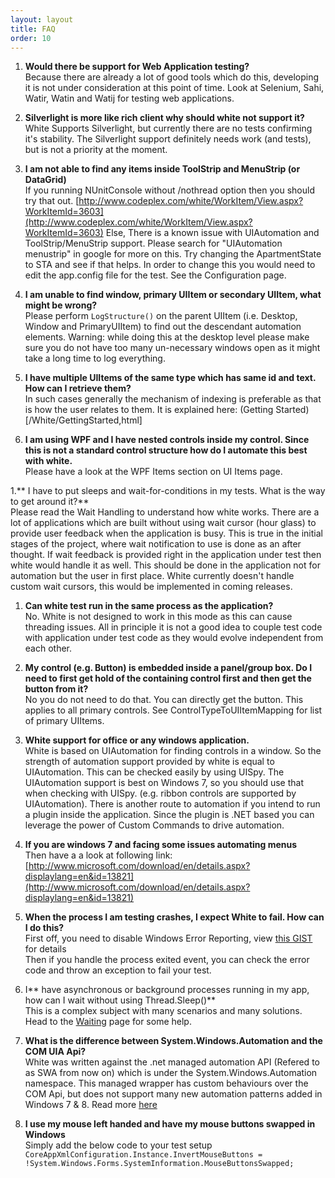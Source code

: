 ```yaml
---
layout: layout
title: FAQ
order: 10
---
```


1. **Would there be support for Web Application testing?**  
Because there are already a lot of good tools which do this, developing it is not under consideration at this point of time. Look at Selenium, Sahi, Watir, Watin and Watij for testing web applications.

1. **Silverlight is more like rich client why should white not support it?**  
White Supports Silverlight, but currently there are no tests confirming it's stability. The Silverlight support definitely needs work (and tests), but is not a priority at the moment. 

1. **I am not able to find any items inside ToolStrip and MenuStrip (or DataGrid)**  
If you running NUnitConsole without /nothread option then you should try that out. [http://www.codeplex.com/white/WorkItem/View.aspx?WorkItemId=3603](http://www.codeplex.com/white/WorkItem/View.aspx?WorkItemId=3603)
Else,
There is a known issue with UIAutomation and ToolStrip/MenuStrip support. Please search for "UIAutomation menustrip" in google for more on this.
Try changing the ApartmentState to STA and see if that helps. In order to change this you would need to edit the app.config file for the test. See the Configuration page.

1. **I am unable to find window, primary UIItem or secondary UIItem, what might be wrong?**  
Please perform `LogStructure()` on the parent UIItem (i.e. Desktop, Window and PrimaryUIItem) to find out the descendant automation elements. Warning: while doing this at the desktop level please make sure you do not have too many un-necessary windows open as it might take a long time to log everything.

1. **I have multiple UIItems of the same type which has same id and text. How can I retrieve them?**  
In such cases generally the mechanism of indexing is preferable as that is how the user relates to them. It is explained here: (Getting Started)[/White/GettingStarted,html]

1. **I am using WPF and I have nested controls inside my control. Since this is not a standard control structure how do I automate this best with white.**  
Please have a look at the WPF Items section on UI Items page.

1.** I have to put sleeps and wait-for-conditions in my tests. What is the way to get around it?**  
Please read the Wait Handling to understand how white works. There are a lot of applications which are built without using wait cursor (hour glass) to provide user feedback when the application is busy. This is true in the initial stages of the project, where wait notification to use is done as an after thought. If wait feedback is provided right in the application under test then white would handle it as well. This should be done in the application not for automation but the user in first place. White currently doesn't handle custom wait cursors, this would be implemented in coming releases.

1. **Can white test run in the same process as the application?**  
No. White is not designed to work in this mode as this can cause threading issues. All in principle it is not a good idea to couple test code with application under test code as they would evolve independent from each other.

1. **My control (e.g. Button) is embedded inside a panel/group box. Do I need to first get hold of the containing control first and then get the button from it?**  
No you do not need to do that. You can directly get the button. This applies to all primary controls. See ControlTypeToUIItemMapping for list of primary UIItems.

1. **White support for office or any windows application.**  
White is based on UIAutomation for finding controls in a window. So the strength of automation support provided by white is equal to UIAutomation. This can be checked easily by using UISpy. The UIAutomation support is best on Windows 7, so you should use that when checking with UISpy. (e.g. ribbon controls are supported by UIAutomation). There is another route to automation if you intend to run a plugin inside the application. Since the plugin is .NET based you can leverage the power of Custom Commands to drive automation.

1. **If you are windows 7 and facing some issues automating menus**    
Then have a a look at following link: [http://www.microsoft.com/download/en/details.aspx?displaylang=en&id=13821](http://www.microsoft.com/download/en/details.aspx?displaylang=en&id=13821)

1. **When the process I am testing crashes, I expect White to fail. How can I do this?**  
First off, you need to disable Windows Error Reporting, view [this GIST](https://gist.github.com/JakeGinnivan/5131363) for details  
Then if you handle the process exited event, you can check the error code and throw an exception to fail your test.

1. I** have asynchronous or background processes running in my app, how can I wait without using Thread.Sleep()**  
This is a complex subject with many scenarios and many solutions.
Head to the [Waiting](/White/Advanced%20Topics/Waiting.html) page for some help.

1. **What is the difference between System.Windows.Automation and the COM UIA Api?**  
White was written against the .net managed automation API (Refered to as SWA from now on) which is under the System.Windows.Automation namespace. This managed wrapper has custom behaviours over the COM Api, but does not support many new automation patterns added in Windows 7 & 8.
Read more [here](/White/Advanced%20Topics/UIAv3.html)

1. **I use my mouse left handed and have my mouse buttons swapped in Windows**  
Simply add the below code to your test setup
`CoreAppXmlConfiguration.Instance.InvertMouseButtons =                     !System.Windows.Forms.SystemInformation.MouseButtonsSwapped;`